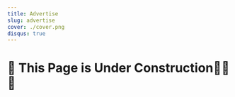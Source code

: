 ```yaml
---
title: Advertise
slug: advertise
cover: ./cover.png
disqus: true
---
```


# 🚧 This Page is Under Construction👷‍♂️ 🚧

